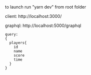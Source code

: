 
to launch run "yarn dev" from root folder

client:
http://localhost:3000/

graphql:
http://localhost:5000/graphql
```
query:
{
  players{
    id
    name
    score
    time
  }
}
```
